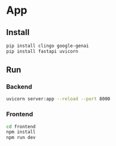 # App

## Install

```bash
pip install clingo google-genai
pip install fastapi uvicorn
```

## Run

### Backend

```bash
uvicorn server:app --reload --port 8000
```

### Frontend

```bash
cd frontend
npm install
npm run dev
```
